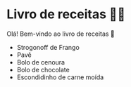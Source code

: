 # Livro de receitas :woman_cook:

Olá! Bem-vindo ao livro de receitas :wave:

- Strogonoff de Frango
- Pavê
- Bolo de cenoura
- Bolo de chocolate 
- Escondidinho de carne moída
